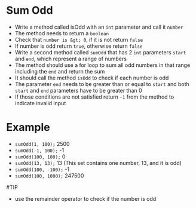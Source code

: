 # Sum Odd
* Write a method called isOdd with an `int` parameter and call it `number`
* The method needs to return a `boolean` 
* Check that `number is &gt; 0`, if it is not return `false`
* If number is odd return `true`, otherwise return `false`
* Write a second method called `sumOdd` that has 2 `int` parameters `start` and `end`, which represent a range of numbers 
* The method should use a for loop to sum all odd numbers in that range including the `end` and return the sum
* It should call the method `isOdd` to check if each number is odd 
* The parameter `end` needs to be greater than or equal to `start` and both `start` and `end` parameters have to be greater than 0
* If those conditions are not satisfied return `-1` from the method to indicate invalid input
  
# Example
* `sumOdd(1, 100);` 2500 
* `sumOdd(-1, 100);` -1
* `sumOdd(100, 100);` 0
* `sumOdd(13, 13);` 13 (This set contains one number, 13, and it is odd)
* `sumOdd(100, -100);` -1
* `sumOdd(100, 1000);` 247500
  
#TIP
* use the remainder operator to check if the number is odd